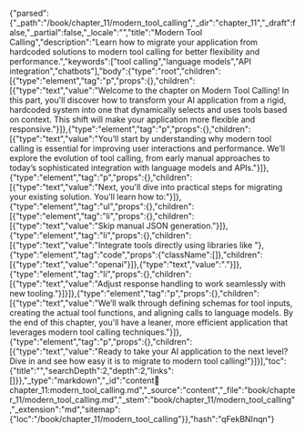 {"parsed":{"_path":"/book/chapter_11/modern_tool_calling","_dir":"chapter_11","_draft":false,"_partial":false,"_locale":"","title":"Modern Tool Calling","description":"Learn how to migrate your application from hardcoded solutions to modern tool calling for better flexibility and performance.","keywords":["tool calling","language models","API integration","chatbots"],"body":{"type":"root","children":[{"type":"element","tag":"p","props":{},"children":[{"type":"text","value":"Welcome to the chapter on Modern Tool Calling! In this part, you'll discover how to transform your AI application from a rigid, hardcoded system into one that dynamically selects and uses tools based on context. This shift will make your application more flexible and responsive."}]},{"type":"element","tag":"p","props":{},"children":[{"type":"text","value":"You’ll start by understanding why modern tool calling is essential for improving user interactions and performance. We’ll explore the evolution of tool calling, from early manual approaches to today’s sophisticated integration with language models and APIs."}]},{"type":"element","tag":"p","props":{},"children":[{"type":"text","value":"Next, you'll dive into practical steps for migrating your existing solution. You'll learn how to:"}]},{"type":"element","tag":"ul","props":{},"children":[{"type":"element","tag":"li","props":{},"children":[{"type":"text","value":"Skip manual JSON generation."}]},{"type":"element","tag":"li","props":{},"children":[{"type":"text","value":"Integrate tools directly using libraries like "},{"type":"element","tag":"code","props":{"className":[]},"children":[{"type":"text","value":"openai"}]},{"type":"text","value":"."}]},{"type":"element","tag":"li","props":{},"children":[{"type":"text","value":"Adjust response handling to work seamlessly with new tooling."}]}]},{"type":"element","tag":"p","props":{},"children":[{"type":"text","value":"We’ll walk through defining schemas for tool inputs, creating the actual tool functions, and aligning calls to language models. By the end of this chapter, you'll have a leaner, more efficient application that leverages modern tool calling techniques."}]},{"type":"element","tag":"p","props":{},"children":[{"type":"text","value":"Ready to take your AI application to the next level? Dive in and see how easy it is to migrate to modern tool calling!"}]}],"toc":{"title":"","searchDepth":2,"depth":2,"links":[]}},"_type":"markdown","_id":"content:book:chapter_11:modern_tool_calling.md","_source":"content","_file":"book/chapter_11/modern_tool_calling.md","_stem":"book/chapter_11/modern_tool_calling","_extension":"md","sitemap":{"loc":"/book/chapter_11/modern_tool_calling"}},"hash":"qFekBNInqn"}